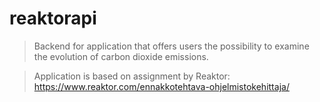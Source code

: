 # reaktorapi

> Backend for application that offers users the possibility to examine the evolution of carbon dioxide emissions.

> Application is based on assignment by Reaktor: https://www.reaktor.com/ennakkotehtava-ohjelmistokehittaja/
